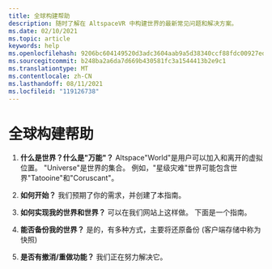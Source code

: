 ```yaml
---
title: 全球构建帮助
description: 随时了解在 AltspaceVR 中构建世界的最新常见问题和解决方案。
ms.date: 02/10/2021
ms.topic: article
keywords: help
ms.openlocfilehash: 9206bc604149520d3adc3604aab9a5d38340ccf88fdc00927edc62d10d671966
ms.sourcegitcommit: b248ba2a6da7d669b430581fc3a1544413b2e9c1
ms.translationtype: MT
ms.contentlocale: zh-CN
ms.lasthandoff: 08/11/2021
ms.locfileid: "119126738"
---
```

# <a name="world-building-help"></a>全球构建帮助

1. **什么是世界？什么是"万能"？**
Altspace"World"是用户可以加入和离开的虚拟位置。 "Universe"是世界的集合。 例如，"星级灾难"世界可能包含世界"Tatooine"和"Coruscant"。

2. **如何开始？**
我们预期了你的需求，并创建了本指南。

3. **如何实现我的世界和世界？**
可以在我们网站上这样做。 下面是一个指南。 

4. **能否备份我的世界？**
是的，有多种方式，主要将还原备份 (客户端存储中称为快照) 

5. **是否有撤消/重做功能？**
我们正在努力解决它。
